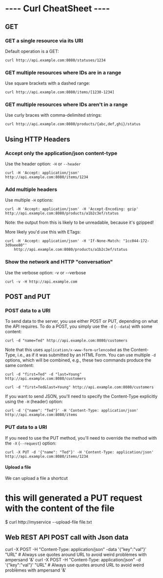 ---- Curl CheatSheet ----
  ========================

GET
---

### GET a single resource via its URI

Default operation is a GET:

    curl http://api.example.com:8080/statuses/1234

### GET multiple resources where IDs are in a range

Use square brackets with a dashed range:

    curl http://api.example.com:8080/items/[1230-1234]

### GET multiple resources where IDs aren't in a range

Use curly braces with comma-delimited strings:

    curl http://api.example.com:8080/products/{abc,def,ghi}/status

Using HTTP Headers
------------------

### Accept only the application/json content-type

Use the header option: `-H` or `--header`

    curl -H 'Accept: application/json' http://api.example.com:8080/items/1234

### Add multiple headers

Use multiple `-H` options:

    curl -H 'Accept: application/json' -H 'Accept-Encoding: gzip' http://api.example.com:8080/products/a1b2c3ef/status

Note: the output from this is likely to be unreadable, because it's gzipped!

More likely you'd use this with ETags:

    curl -H 'Accept: application/json' -H 'If-None-Match: "1cc044-172-3d9aee80"' 
        http://api.example.com:8080/products/a1b2c3ef/status

### Show the network and HTTP "conversation"

Use the verbose option: -v or --verbose

    curl -v -H http://api.example.com

POST and PUT
---------------

### POST data to a URI

To send data to the server, you use either POST or PUT, depending on what the API requires. To do a POST, you simply use the `-d` (`--data`) with some content:

    curl -d "name=Ted" http://api.example.com:8080/customers

Note that this uses `application/x-www-form-urlencoded` as the Content-Type, i.e., as if it was submitted by an HTML Form. You can use multiple `-d` options, which will be combined, e.g., these two commands produce the same content:

~~~~
curl -d "first=Ted" -d "last=Young" http://api.example.com:8080/customers
~~~~

~~~~
curl -d "first=Ted&last=Young" http://api.example.com:8080/customers
~~~~

If you want to send JSON, you'll need to specify the Content-Type explicitly using the `-H` (header) option:

    curl -d '{"name": "Ted"}' -H 'Content-Type: application/json' http://api.example.com:8080/items

### PUT data to a URI

If you need to use the PUT method, you'll need to override the method with the `-X` (`--request`) option:

    curl -X PUT -d '{"name": "Ted"}' -H 'Content-Type: application/json' http://api.example.com:8080/items/1234

#### Upload a file
We can upload a file a shortcut
  # this will generated a PUT request with the content of the file 
  $ curl http://myservice --upload-file file.txt

## Web REST API POST call with Json data
curl -X POST -H "Content-Type: application/json" -data '{"key":"val"}' "URL" # Always use quotes around URL to avoid weird problèmes with ampersand '&'
curl -X POST -H "Content-Type: application/json" -d '{"key":"val"}' "URL"  # Always use quotes around URL to avoid weird problèmes with ampersand '&'
